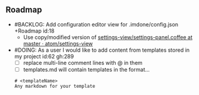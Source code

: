 Roadmap
----
- #BACKLOG: Add configuration editor view for .imdone/config.json +Roadmap id:18
  - Use copy/modified version of [settings-view/settings-panel.coffee at master · atom/settings-view](https://github.com/atom/settings-view/blob/master/lib/settings-panel.coffee)
- #DOING: As a user I would like to add content from templates stored in my project id:62 gh:289
  - [ ] replace multi-line comment lines with @<templateName> in them
  - [ ] templates.md will contain templates in the format...
  ```
  # <templateName>
  Any markdown for your template
  ```
